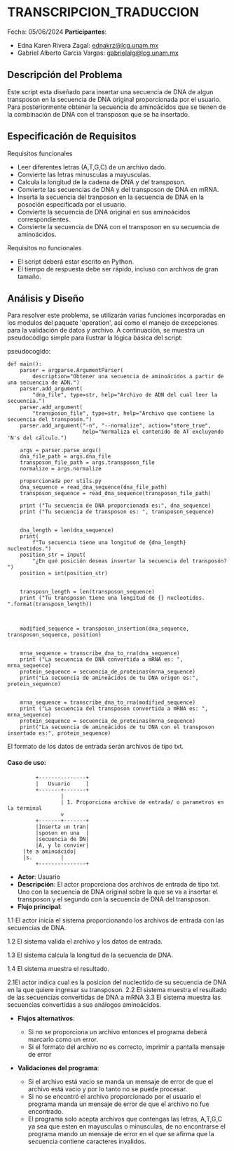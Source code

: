# TRANSCRIPCION_TRADUCCION

Fecha:
05/06/2024
**Participantes**: 

- Edna Karen Rivera Zagal:  ednakrz@lcg.unam.mx
- Gabriel Alberto Garcia Vargas: gabrielalg@lcg.unam.mx


## Descripción del Problema

Este script esta diseñado para insertar una secuencia de DNA de algun transposon en la secuencia de DNA original proporcionada por el usuario. Para posteriormente obtener la secuencia de aminoácidos que se tienen de la combinación de DNA con el transposon que se ha insertado.



## Especificación de Requisitos

Requisitos funcionales

- Leer diferentes letras (A,T,G,C) de un archivo dado.
- Convierte las letras minusculas a mayusculas.
- Calcula la longitud de la cadena de DNA y del transposon.
- Convierte las secuencias de DNA y del transposon  de DNA en mRNA.
- Inserta la secuencia del tranposon en la secuencia de DNA en la posoción especificada por el usuario.
- Convierte la secuencia de DNA original en sus aminoácidos correspondientes.
- Convierte la secuencia de DNA con el transposon en su secuencia de aminoácidos.

Requisitos no funcionales

- El script deberá estar escrito en Python.
- El tiempo de respuesta debe ser rápido, incluso con archivos de gran tamaño.


## Análisis y Diseño

Para resolver este problema, se utilizarán varias funciones incorporadas en los modulos del paquete 'operation', así como el manejo de excepciones para la validación de datos y archivo. A continuación, se muestra un pseudocódigo simple para ilustrar la lógica básica del script:

pseudocogido:

```
def main():
    parser = argparse.ArgumentParser(
        description="Obtener una secuencia de aminoácidos a partir de una secuencia de ADN.")
    parser.add_argument(
        "dna_file", type=str, help="Archivo de ADN del cual leer la secuencia.")
    parser.add_argument(
        "transposon_file", type=str, help="Archivo que contiene la secuencia del transposón.")
    parser.add_argument("-n", "--normalize", action="store_true",
                        help="Normaliza el contenido de AT excluyendo 'N's del cálculo.")

    args = parser.parse_args()
    dna_file_path = args.dna_file
    transposon_file_path = args.transposon_file
    normalize = args.normalize

    proporcionada por utils.py
    dna_sequence = read_dna_sequence(dna_file_path)
    transposon_sequence = read_dna_sequence(transposon_file_path)

    print ("Tu secuencia de DNA proporcionada es:", dna_sequence)
    print ("Tu secuencia de transposon es: ", transposon_sequence)
    
   
    dna_length = len(dna_sequence)
    print(
        f"Tu secuencia tiene una longitud de {dna_length} nucleotidos.")
    position_str = input(
        "¿En qué posición deseas insertar la secuencia del transposón? ")
    position = int(position_str)

    
    transposn_length = len(transposon_sequence)
    print ("Tu transposon tiene una longitud de {} nucleotidos. ".format(transposn_length))


   
    modified_sequence = transposon_insertion(dna_sequence, transposon_sequence, position)

    
    mrna_sequence = transcribe_dna_to_rna(dna_sequence)
    print ("La secuencia de DNA convertida a mRNA es: ", mrna_sequence)
    protein_sequence = secuencia_de_proteinas(mrna_sequence)
    print("La secuencia de aminoácidos de tu DNA origen es:", protein_sequence)

    
    mrna_sequence = transcribe_dna_to_rna(modified_sequence)
    print ("La secuencia del transposon convertida a mRNA es: ", mrna_sequence)
    protein_sequence = secuencia_de_proteinas(mrna_sequence)
    print("La secuencia de aminoácidos de tu DNA con el transposon insertado es:", protein_sequence) 
```
El formato de los datos de entrada serán archivos de tipo txt.



#### Caso de uso: 

```
         +---------------+
         |   Usuario     |
         +-------+-------+
                 |
                 | 1. Proporciona archivo de entrada/ o parametros en la términal 
                 v
         +-------+-------+
         |Inserta un tran|
         |sposon en una  |
         |secuencia de DN|
         |A, y lo convier|
	 |te a aminoácido|
	 |s.		 |
         +---------------+
```

- **Actor**: Usuario
- **Descripción**: El actor proporciona dos archivos de entrada de tipo txt. Uno con la secuencia de DNA original sobre la que se va a insertar el transposon y el segundo con la secuencia de DNA del transposon.
- **Flujo principal**:

1.1 El actor inicia el sistema proporcionando los archivos de entrada con las secuencias de DNA.

1.2 El sistema valida el archivo y los datos de entrada.

1.3 El sistema calcula la longitud de la secuencia de DNA.

1.4 El sistema muestra el resultado.

2.1El actor indica cual es la posicion del nucleotido de su secuencia de DNA en la que quiere ingresar su transposon.
2.2 El sistema muestra el resultado de las secuencias convertidas de DNA a mRNA
3.3 El sistema muestra las secuencias convertidas a sus análogos aminoácidos.


	
- **Flujos alternativos**:
	- Si no se proporciona un archivo entonces el programa deberá marcarlo como un error.
	- Si el formato del archivo no es correcto, imprimir a pantalla mensaje de error
         

- **Validaciones del programa**:

	- Si el archivo está vacio se manda un mensaje de error de que el archivo está vacio y por lo tanto no se puede procesar.
	- Si no se encontró el archivo proporcionado por el usuario el programa manda un mensaje de error de que el archivo no fue encontrado.
	- El programa solo acepta archivos que contengas las letras, A,T,G,C ya sea que esten en mayusculas o minusculas, de no encontrarse el programa mando un mensaje de error en el que se afirma que la secuencia contiene caracteres invalidos.
	